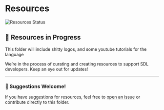 # Resources

![Resources Status](https://img.shields.io/badge/Resources-not_ready-red)

## 🚧 Resources in Progress

This folder will include shitty logos, and some youtube tutorials for the language

We’re in the process of curating and creating resources to support SDL developers. Keep an eye out for updates!

---

### 📢 Suggestions Welcome!

If you have suggestions for resources, feel free to [open an issue](../issues) or contribute directly to this folder.
